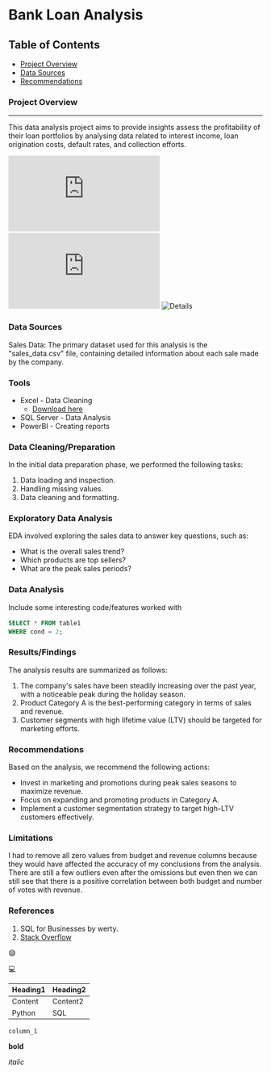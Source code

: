 # Bank Loan Analysis

## Table of Contents

- [Project Overview](#project-overview)
- [Data Sources](#data-sources)
- [Recommendations](#recommendations)

### Project Overview
---

This data analysis project aims to provide insights assess the profitability of their loan portfolios by analysing data related to interest income, loan origination costs, default rates, and collection efforts.

![Summary](https://github.com/EmmanuelFiguracion/Reports-Documentation/blob/main/Summary.pdf)
![Overview](https://github.com/EmmanuelFiguracion/Reports-Documentation/blob/main/Overview.pdf)
![Details](https://github.com/EmmanuelFiguracion/Reports-Documentation/blob/main/Summary.pd)



### Data Sources

Sales Data: The primary dataset used for this analysis is the "sales_data.csv" file, containing detailed information about each sale made by the company.

### Tools

- Excel - Data Cleaning
  - [Download here](https://microsoft.com)
- SQL Server - Data Analysis
- PowerBI - Creating reports


### Data Cleaning/Preparation

In the initial data preparation phase, we performed the following tasks:
1. Data loading and inspection.
2. Handling missing values.
3. Data cleaning and formatting.

### Exploratory Data Analysis

EDA involved exploring the sales data to answer key questions, such as:

- What is the overall sales trend?
- Which products are top sellers?
- What are the peak sales periods?

### Data Analysis

Include some interesting code/features worked with

```sql
SELECT * FROM table1
WHERE cond = 2;
```

### Results/Findings

The analysis results are summarized as follows:
1. The company's sales have been steadily increasing over the past year, with a noticeable peak during the holiday season.
2. Product Category A is the best-performing category in terms of sales and revenue.
3. Customer segments with high lifetime value (LTV) should be targeted for marketing efforts.

### Recommendations

Based on the analysis, we recommend the following actions:
- Invest in marketing and promotions during peak sales seasons to maximize revenue.
- Focus on expanding and promoting products in Category A.
- Implement a customer segmentation strategy to target high-LTV customers effectively.

### Limitations

I had to remove all zero values from budget and revenue columns because they would have affected the accuracy of my conclusions from the analysis. There are still a few outliers even after the omissions but even then we can still see that there is a positive correlation between both budget and number of votes with revenue.

### References

1. SQL for Businesses by werty.
2. [Stack Overflow](https://stack.com)

😄

💻

|Heading1|Heading2|
|--------|--------|
|Content|Content2|
|Python|SQL|

`column_1`

**bold**

*italic*
